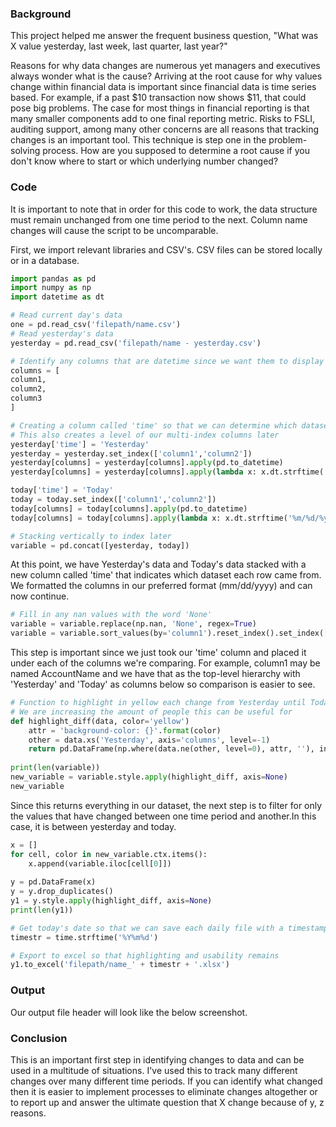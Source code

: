 ### **Background**
This project helped me answer the frequent business question, "What was X value yesterday, last week, last quarter, last year?"

Reasons for why data changes are numerous yet managers and executives always wonder what is the cause? Arriving at the root cause for why values change within financial data is important since financial data is time series based. For example, if a past $10 transaction now shows $11, that could pose big problems. The case for most things in financial reporting is that many smaller components add to one final reporting metric. Risks to FSLI, auditing support, among many other concerns are all reasons that tracking changes is an important tool. This technique is step one in the problem-solving process. How are you supposed to determine a root cause if you don't know where to start or which underlying number changed?

### **Code**
It is important to note that in order for this code to work, the data structure must remain unchanged from one time period to the next. Column name changes will cause the script to be uncomparable.

First, we import relevant libraries and CSV's. CSV files can be stored locally or in a database.
```python
import pandas as pd
import numpy as np
import datetime as dt

# Read current day's data
one = pd.read_csv('filepath/name.csv')
# Read yesterday's data
yesterday = pd.read_csv('filepath/name - yesterday.csv')

# Identify any columns that are datetime since we want them to display in a certain way later
columns = [
column1,
column2,
column3
]

# Creating a column called 'time' so that we can determine which dataset each row came from
# This also creates a level of our multi-index columns later
yesterday['time'] = 'Yesterday'
yesterday = yesterday.set_index(['column1','column2'])
yesterday[columns] = yesterday[columns].apply(pd.to_datetime)
yesterday[columns] = yesterday[columns].apply(lambda x: x.dt.strftime('%m/%d/%y'))

today['time'] = 'Today'
today = today.set_index(['column1','column2'])
today[columns] = today[columns].apply(pd.to_datetime)
today[columns] = today[columns].apply(lambda x: x.dt.strftime('%m/%d/%y'))

# Stacking vertically to index later
variable = pd.concat([yesterday, today])
```
At this point, we have Yesterday's data and Today's data stacked with a new column called 'time' that indicates which dataset each row came from. We formatted the columns in our preferred format (mm/dd/yyyy) and can now continue.

```python
# Fill in any nan values with the word 'None'
variable = variable.replace(np.nan, 'None', regex=True)
variable = variable.sort_values(by='column1').reset_index().set_index(['column1', 'time']).unstack(level=1)
```
This step is important since we just took our 'time' column and placed it under each of the columns we're comparing. For example, column1 may be named AccountName and we have that as the top-level hierarchy with 'Yesterday' and 'Today' as columns below so comparison is easier to see.

```python
# Function to highlight in yellow each change from Yesterday until Today so that it is digestible to anyone familiar with excel and not necessarily coders
# We are increasing the amount of people this can be useful for
def highlight_diff(data, color='yellow')
    attr = 'background-color: {}'.format(color)
    other = data.xs('Yesterday', axis='columns', level=-1)
    return pd.DataFrame(np.where(data.ne(other, level=0), attr, ''), index=data.index, columns=data.columns)
    
print(len(variable))
new_variable = variable.style.apply(highlight_diff, axis=None)
new_variable
```
Since this returns everything in our dataset, the next step is to filter for only the values that have changed between one time period and another.In this case, it is between yesterday and today.

```python
x = []
for cell, color in new_variable.ctx.items():
    x.append(variable.iloc[cell[0]])
    
y = pd.DataFrame(x)
y = y.drop_duplicates()
y1 = y.style.apply(highlight_diff, axis=None)
print(len(y1))

# Get today's date so that we can save each daily file with a timestamp to easily reference later
timestr = time.strftime('%Y%m%d')

# Export to excel so that highlighting and usability remains
y1.to_excel('filepath/name_' + timestr + '.xlsx')
```

### **Output**
Our output file header will look like the below screenshot.


### **Conclusion**
This is an important first step in identifying changes to data and can be used in a multitude of situations. I've used this to track many different changes over many different time periods. If you can identify what changed then it is easier to implement processes to eliminate changes altogether or to report up and answer the ultimate question that X change because of y, z reasons.
